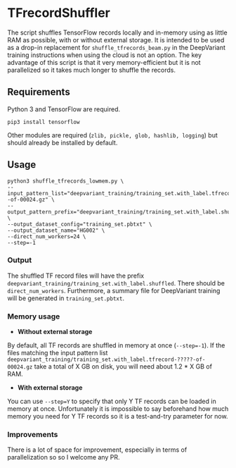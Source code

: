 # TFrecordShuffler

The script shuffles TensorFlow records locally and in-memory using as little RAM as possible, with or without external storage. It is intended to be used as a drop-in replacement for `shuffle_tfrecords_beam.py` in the DeepVariant training instructions when using the cloud is not an option. The key advantage of this script is that it very memory-efficient but it is not parallelized so it takes much longer to shuffle the records.

## Requirements

Python 3 and TensorFlow are required.
```
pip3 install tensorflow
```
Other modules are required (`zlib, pickle, glob, hashlib, logging`) but should already be installed by default.

## Usage

```
python3 shuffle_tfrecords_lowmem.py \
--input_pattern_list="deepvariant_training/training_set.with_label.tfrecord-?????-of-00024.gz" \
--output_pattern_prefix="deepvariant_training/training_set.with_label.shuffled" \
--output_dataset_config="training_set.pbtxt" \
--output_dataset_name="HG002" \
--direct_num_workers=24 \
--step=-1
```

### Output

The shuffled TF record files will have the prefix `deepvariant_training/training_set.with_label.shuffled`. There should be `direct_num_workers`. Furthermore, a summary file for DeepVariant training will be generated in `training_set.pbtxt`.

### Memory usage

* **Without external storage**

By default, all TF records are shuffled in memory at once (`--step=-1`). If the files matching the input pattern list `deepvariant_training/training_set.with_label.tfrecord-?????-of-00024.gz` take a total of X GB on disk, you will need about 1.2 * X GB of RAM.

* **With external storage**

You can use `--step=Y` to specify that only Y TF records can be loaded in memory at once. Unfortunately it is impossible to say beforehand how much memory you need for Y TF records so it is a test-and-try parameter for now.

### Improvements

There is a lot of space for improvement, especially in terms of parallelization so so I welcome any PR.
